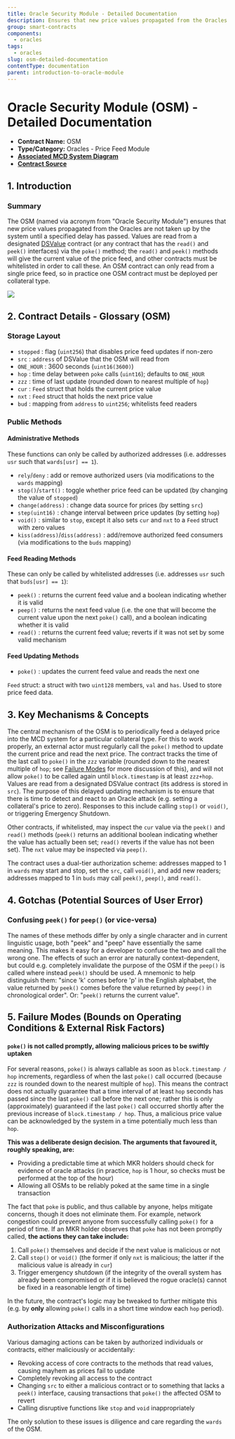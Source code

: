 ```yaml
---
title: Oracle Security Module - Detailed Documentation
description: Ensures that new price values propagated from the Oracles are not taken up by the system until a specified delay has passed
group: smart-contracts
components:
  - oracles
tags:
  - oracles
slug: osm-detailed-documentation
contentType: documentation
parent: introduction-to-oracle-module
---
```


# Oracle Security Module (OSM) - Detailed Documentation

- **Contract Name:** OSM
- **Type/Category:** Oracles - Price Feed Module
- [**Associated MCD System Diagram**](https://github.com/makerdao/dss/wiki#system-architecture)
- [**Contract Source**](https://github.com/makerdao/osm/blob/master/src/osm.sol)

## 1. Introduction

### Summary

The OSM (named via acronym from "Oracle Security Module") ensures that new price values propagated from the Oracles are not taken up by the system until a specified delay has passed. Values are read from a designated [DSValue](https://github.com/dapphub/ds-value) contract (or any contract that has the `read()` and `peek()` interfaces) via the `poke()` method; the `read()` and `peek()` methods will give the current value of the price feed, and other contracts must be whitelisted in order to call these. An OSM contract can only read from a single price feed, so in practice one OSM contract must be deployed per collateral type.

![](/images/documentation/osm.png)

## 2. Contract Details - Glossary (OSM)

### Storage Layout

- `stopped` : flag (`uint256`) that disables price feed updates if non-zero
- `src` : `address` of DSValue that the OSM will read from
- `ONE_HOUR` : 3600 seconds (`uint16(3600)`)
- `hop` : time delay between `poke` calls (`uint16`); defaults to `ONE_HOUR`
- `zzz` : time of last update (rounded down to nearest multiple of `hop`)
- `cur` : `Feed` struct that holds the current price value
- `nxt` : `Feed` struct that holds the next price value
- `bud` : mapping from `address` to `uint256`; whitelists feed readers

### Public Methods

#### Administrative Methods

These functions can only be called by authorized addresses (i.e. addresses `usr` such that `wards[usr] == 1`).

- `rely`/`deny` : add or remove authorized users (via modifications to the `wards` mapping)
- `stop()`/`start()` : toggle whether price feed can be updated (by changing the value of `stopped`)
- `change(address)` : change data source for prices (by setting `src`)
- `step(uint16)` : change interval between price updates (by setting `hop`)
- `void()` : similar to `stop`, except it also sets `cur` and `nxt` to a `Feed` struct with zero values
- `kiss(address)`/`diss(address)` : add/remove authorized feed consumers (via modifications to the `buds` mapping)

#### Feed Reading Methods

These can only be called by whitelisted addresses (i.e. addresses `usr` such that `buds[usr] == 1`):

- `peek()` : returns the current feed value and a boolean indicating whether it is valid
- `peep()` : returns the next feed value (i.e. the one that will become the current value upon the next `poke()` call), and a boolean indicating whether it is valid
- `read()` : returns the current feed value; reverts if it was not set by some valid mechanism

#### Feed Updating Methods

- `poke()` : updates the current feed value and reads the next one

`Feed` struct: a struct with two `uint128` members, `val` and `has`. Used to store price feed data.

## 3. Key Mechanisms & Concepts

The central mechanism of the OSM is to periodically feed a delayed price into the MCD system for a particular collateral type. For this to work properly, an external actor must regularly call the `poke()` method to update the current price and read the next price. The contract tracks the time of the last call to `poke()` in the `zzz` variable (rounded down to the nearest multiple of `hop`; see [Failure Modes](https://docs.makerdao.com/smart-contract-modules/oracle-module/oracle-security-module-osm-detailed-documentation#5-failure-modes-bounds-on-operating-conditions-and-external-risk-factors) for more discussion of this), and will not allow `poke()` to be called again until `block.timestamp` is at least `zzz+hop`. Values are read from a designated DSValue contract (its address is stored in `src`). The purpose of this delayed updating mechanism is to ensure that there is time to detect and react to an Oracle attack (e.g. setting a collateral's price to zero). Responses to this include calling `stop()` or `void()`, or triggering Emergency Shutdown.

Other contracts, if whitelisted, may inspect the `cur` value via the `peek()` and `read()` methods (`peek()` returns an additional boolean indicating whether the value has actually been set; `read()` reverts if the value has not been set). The `nxt` value may be inspected via `peep()`.

The contract uses a dual-tier authorization scheme: addresses mapped to 1 in `wards` may start and stop, set the `src`, call `void()`, and add new readers; addresses mapped to 1 in `buds` may call `peek()`, `peep()`, and `read()`.

## 4. Gotchas (Potential Sources of User Error)

### Confusing `peek()` for `peep()` (or vice-versa)

The names of these methods differ by only a single character and in current linguistic usage, both "peek" and "peep" have essentially the same meaning. This makes it easy for a developer to confuse the two and call the wrong one. The effects of such an error are naturally context-dependent, but could e.g. completely invalidate the purpose of the OSM if the `peep()` is called where instead `peek()` should be used. A mnemonic to help distinguish them: "since 'k' comes before 'p' in the English alphabet, the value returned by `peek()` comes before the value returned by `peep()` in chronological order". Or: "`peek()` returns the current value".

## 5. Failure Modes (Bounds on Operating Conditions & External Risk Factors)

#### `poke()` is not called promptly, allowing malicious prices to be swiftly uptaken

For several reasons, `poke()` is always callable as soon as `block.timestamp / hop` increments, regardless of when the last `poke()` call occurred (because `zzz` is rounded down to the nearest multiple of `hop`). This means the contract does not actually guarantee that a time interval of at least `hop` seconds has passed since the last `poke()` call before the next one; rather this is only (approximately) guaranteed if the last `poke()` call occurred shortly after the previous increase of `block.timestamp / hop`. Thus, a malicious price value can be acknowledged by the system in a time potentially much less than `hop`.

**This was a deliberate design decision. The arguments that favoured it, roughly speaking, are:**

- Providing a predictable time at which MKR holders should check for evidence of oracle attacks (in practice, `hop` is 1 hour, so checks must be performed at the top of the hour)
- Allowing all OSMs to be reliably poked at the same time in a single transaction

The fact that `poke` is public, and thus callable by anyone, helps mitigate concerns, though it does not eliminate them. For example, network congestion could prevent anyone from successfully calling `poke()` for a period of time. If an MKR holder observes that `poke` has not been promptly called, **the actions they can take include:**

1. Call `poke()` themselves and decide if the next value is malicious or not
2. Call `stop()` or `void()` (the former if only `nxt` is malicious; the latter if the malicious value is already in `cur`)
3. Trigger emergency shutdown (if the integrity of the overall system has already been compromised or if it is believed the rogue oracle(s) cannot be fixed in a reasonable length of time)

In the future, the contract's logic may be tweaked to further mitigate this (e.g. by **only** allowing `poke()` calls in a short time window each `hop` period).

### Authorization Attacks and Misconfigurations

Various damaging actions can be taken by authorized individuals or contracts, either maliciously or accidentally:

- Revoking access of core contracts to the methods that read values, causing mayhem as prices fail to update
- Completely revoking all access to the contract
- Changing `src` to either a malicious contract or to something that lacks a `peek()` interface, causing transactions that `poke()` the affected OSM to revert
- Calling disruptive functions like `stop` and `void` inappropriately

The only solution to these issues is diligence and care regarding the `wards` of the OSM.
